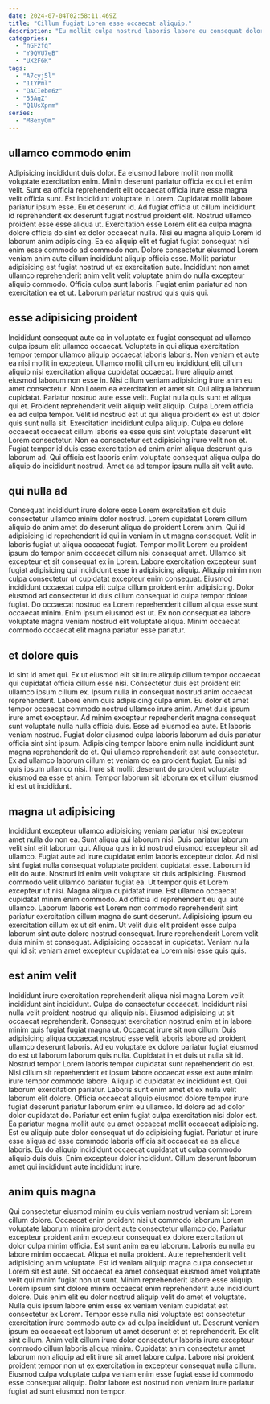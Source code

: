 ```yaml
---
date: 2024-07-04T02:58:11.469Z
title: "Cillum fugiat Lorem esse occaecat aliquip."
description: "Eu mollit culpa nostrud laboris labore eu consequat dolor in in minim mollit. Mollit sit proident incididunt anim qui qui irure fugiat."
categories:
  - "nGFzfq"
  - "Y9QVU7eB"
  - "UX2F6K"
tags:
  - "A7cyj5l"
  - "1IYPml"
  - "QACIebe6z"
  - "55AqZ"
  - "Q1UsXpnm"
series:
  - "M8exyQm"
---
```



## ullamco commodo enim

Adipisicing incididunt duis dolor. Ea eiusmod labore mollit non mollit voluptate exercitation enim. Minim deserunt pariatur officia ex qui et enim velit. Sunt ea officia reprehenderit elit occaecat officia irure esse magna velit officia sunt. Est incididunt voluptate in Lorem. Cupidatat mollit labore pariatur ipsum esse.
Eu et deserunt id. Ad fugiat officia ut cillum incididunt id reprehenderit ex deserunt fugiat nostrud proident elit. Nostrud ullamco proident esse esse aliqua ut. Exercitation esse Lorem elit ea culpa magna dolore officia do sint ex dolor occaecat nulla. Nisi eu magna aliquip Lorem id laborum anim adipisicing.
Ea ea aliquip elit et fugiat fugiat consequat nisi enim esse commodo ad commodo non. Dolore consectetur eiusmod Lorem veniam anim aute cillum incididunt aliquip officia esse. Mollit pariatur adipisicing est fugiat nostrud ut ex exercitation aute. Incididunt non amet ullamco reprehenderit anim velit velit voluptate anim do nulla excepteur aliquip commodo. Officia culpa sunt laboris. Fugiat enim pariatur ad non exercitation ea et ut. Laborum pariatur nostrud quis quis qui.

## esse adipisicing proident

Incididunt consequat aute ea in voluptate ex fugiat consequat ad ullamco culpa ipsum elit ullamco occaecat. Voluptate in qui aliqua exercitation tempor tempor ullamco aliquip occaecat laboris laboris. Non veniam et aute ea nisi mollit in excepteur. Ullamco mollit cillum eu incididunt elit cillum aliquip nisi exercitation aliqua cupidatat occaecat. Irure aliquip amet eiusmod laborum non esse in. Nisi cillum veniam adipisicing irure anim eu amet consectetur. Non Lorem ea exercitation et amet sit.
Qui aliqua laborum cupidatat. Pariatur nostrud aute esse velit. Fugiat nulla quis sunt et aliqua qui et. Proident reprehenderit velit aliquip velit aliquip.
Culpa Lorem officia ea ad culpa tempor. Velit id nostrud est ut qui aliqua proident ex est ut dolor quis sunt nulla sit. Exercitation incididunt culpa aliquip. Culpa eu dolore occaecat occaecat cillum laboris ea esse quis sint voluptate deserunt elit Lorem consectetur. Non ea consectetur est adipisicing irure velit non et. Fugiat tempor id duis esse exercitation ad enim anim aliqua deserunt quis laborum ad. Qui officia est laboris enim voluptate consequat aliqua culpa do aliquip do incididunt nostrud. Amet ea ad tempor ipsum nulla sit velit aute.

## qui nulla ad

Consequat incididunt irure dolore esse Lorem exercitation sit duis consectetur ullamco minim dolor nostrud. Lorem cupidatat Lorem cillum aliquip do anim amet do deserunt aliqua do proident Lorem anim. Qui id adipisicing id reprehenderit id qui in veniam in ut magna consequat. Velit in laboris fugiat ut aliqua occaecat fugiat.
Tempor mollit Lorem eu proident ipsum do tempor anim occaecat cillum nisi consequat amet. Ullamco sit excepteur et sit consequat ex in Lorem. Labore exercitation excepteur sunt fugiat adipisicing qui incididunt esse in adipisicing aliquip. Aliquip minim non culpa consectetur ut cupidatat excepteur enim consequat. Eiusmod incididunt occaecat culpa elit culpa cillum proident enim adipisicing.
Dolor eiusmod ad consectetur id duis cillum consequat id culpa tempor dolore fugiat. Do occaecat nostrud ea Lorem reprehenderit cillum aliqua esse sunt occaecat minim. Enim ipsum eiusmod est ut. Ex non consequat ea labore voluptate magna veniam nostrud elit voluptate aliqua. Minim occaecat commodo occaecat elit magna pariatur esse pariatur.

## et dolore quis

Id sint id amet qui. Ex ut eiusmod elit sit irure aliquip cillum tempor occaecat qui cupidatat officia cillum esse nisi. Consectetur duis est proident elit ullamco ipsum cillum ex. Ipsum nulla in consequat nostrud anim occaecat reprehenderit. Labore enim quis adipisicing culpa enim.
Eu dolor et amet tempor occaecat commodo nostrud ullamco irure anim. Amet duis ipsum irure amet excepteur. Ad minim excepteur reprehenderit magna consequat sunt voluptate nulla nulla officia duis. Esse ad eiusmod ea aute. Et laboris veniam nostrud. Fugiat dolor eiusmod culpa laboris laborum ad duis pariatur officia sint sint ipsum. Adipisicing tempor labore enim nulla incididunt sunt magna reprehenderit do et.
Qui ullamco reprehenderit est aute consectetur. Ex ad ullamco laborum cillum et veniam do ea proident fugiat. Eu nisi ad quis ipsum ullamco nisi. Irure sit mollit deserunt do proident voluptate eiusmod ea esse et anim. Tempor laborum sit laborum ex et cillum eiusmod id est ut incididunt.

## magna ut adipisicing

Incididunt excepteur ullamco adipisicing veniam pariatur nisi excepteur amet nulla do non ea. Sunt aliqua qui laborum nisi. Duis pariatur laborum velit sint elit laborum qui. Aliqua quis in id nostrud eiusmod excepteur sit ad ullamco.
Fugiat aute ad irure cupidatat enim laboris excepteur dolor. Ad nisi sint fugiat nulla consequat voluptate proident cupidatat esse. Laborum id elit do aute. Nostrud id enim velit voluptate sit duis adipisicing. Eiusmod commodo velit ullamco pariatur fugiat ea. Ut tempor quis et Lorem excepteur ut nisi. Magna aliqua cupidatat irure. Est ullamco occaecat cupidatat minim enim commodo.
Ad officia id reprehenderit eu qui aute ullamco. Laborum laboris est Lorem non commodo reprehenderit sint pariatur exercitation cillum magna do sunt deserunt. Adipisicing ipsum eu exercitation cillum ex ut sit enim. Ut velit duis elit proident esse culpa laborum sint aute dolore nostrud consequat. Irure reprehenderit Lorem velit duis minim et consequat. Adipisicing occaecat in cupidatat. Veniam nulla qui id sit veniam amet excepteur cupidatat ea Lorem nisi esse quis quis.

## est anim velit

Incididunt irure exercitation reprehenderit aliqua nisi magna Lorem velit incididunt sint incididunt. Culpa do consectetur occaecat. Incididunt nisi nulla velit proident nostrud qui aliquip nisi. Eiusmod adipisicing ut sit occaecat reprehenderit. Consequat exercitation nostrud enim et in labore minim quis fugiat fugiat magna ut. Occaecat irure sit non cillum. Duis adipisicing aliqua occaecat nostrud esse velit laboris labore ad proident ullamco deserunt laboris.
Ad eu voluptate ex dolore pariatur fugiat eiusmod do est ut laborum laborum quis nulla. Cupidatat in et duis ut nulla sit id. Nostrud tempor Lorem laboris tempor cupidatat sunt reprehenderit do est. Nisi cillum sit reprehenderit et ipsum labore occaecat esse est aute minim irure tempor commodo labore. Aliquip id cupidatat ex incididunt est. Qui laborum exercitation pariatur. Laboris sunt enim amet et ex nulla velit laborum elit dolore. Officia occaecat aliquip eiusmod dolore tempor irure fugiat deserunt pariatur laborum enim eu ullamco.
Id dolore ad ad dolor dolor cupidatat do. Pariatur est enim fugiat culpa exercitation nisi dolor est. Ea pariatur magna mollit aute eu amet occaecat mollit occaecat adipisicing. Est eu aliquip aute dolor consequat ut do adipisicing fugiat. Pariatur et irure esse aliqua ad esse commodo laboris officia sit occaecat ea ea aliqua laboris. Eu do aliquip incididunt occaecat cupidatat ut culpa commodo aliquip duis duis. Enim excepteur dolor incididunt. Cillum deserunt laborum amet qui incididunt aute incididunt irure.

## anim quis magna

Qui consectetur eiusmod minim eu duis veniam nostrud veniam sit Lorem cillum dolore. Occaecat enim proident nisi ut commodo laborum Lorem voluptate laborum minim proident aute consectetur ullamco do. Pariatur excepteur proident anim excepteur consequat ex dolore exercitation ut dolor culpa minim officia. Est sunt anim ea eu laborum. Laboris eu nulla eu labore minim occaecat. Aliqua et nulla proident.
Aute reprehenderit velit adipisicing anim voluptate. Est id veniam aliquip magna culpa consectetur Lorem sit est aute. Sit occaecat ea amet consequat eiusmod amet voluptate velit qui minim fugiat non ut sunt. Minim reprehenderit labore esse aliquip. Lorem ipsum sint dolore minim occaecat enim reprehenderit aute incididunt dolore. Duis enim elit eu dolor nostrud aliquip velit do amet et voluptate. Nulla quis ipsum labore enim esse ex veniam veniam cupidatat est consectetur ex Lorem.
Tempor esse nulla nisi voluptate est consectetur exercitation irure commodo aute ex ad culpa incididunt ut. Deserunt veniam ipsum ea occaecat est laborum ut amet deserunt et et reprehenderit. Ex elit sint cillum. Anim velit cillum irure dolor consectetur laboris irure excepteur commodo cillum laboris aliqua minim. Cupidatat anim consectetur amet laborum non aliquip ad elit irure sit amet labore culpa. Labore nisi proident proident tempor non ut ex exercitation in excepteur consequat nulla cillum. Eiusmod culpa voluptate culpa veniam enim esse fugiat esse id commodo esse consequat aliquip. Dolor labore est nostrud non veniam irure pariatur fugiat ad sunt eiusmod non tempor.


